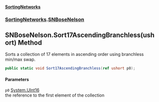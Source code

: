 #### [SortingNetworks](./index.md 'index')
### [SortingNetworks](./SortingNetworks.md 'SortingNetworks').[SNBoseNelson](./SortingNetworks-SNBoseNelson.md 'SortingNetworks.SNBoseNelson')
## SNBoseNelson.Sort17AscendingBranchless(ushort) Method
Sorts a collection of 17 elements in ascending order using branchless min/max swap.  
```csharp
public static void Sort17AscendingBranchless(ref ushort p0);
```
#### Parameters
<a name='SortingNetworks-SNBoseNelson-Sort17AscendingBranchless(ushort)-p0'></a>
`p0` [System.UInt16](https://docs.microsoft.com/en-us/dotnet/api/System.UInt16 'System.UInt16')  
the reference to the first element of the collection  
  
